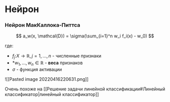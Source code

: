 # Нейрон

### Нейрон МакКаллока-Питтса

$$
a_w(x, \mathcal{D}) = \sigma(\sum_{i=1}^n w_i f_i(x) - w_0)
$$

где:
* $f_j$:$X \rightarrow \mathbb{R}, j=1,\dots,n$ - численные признаки
* *$w_1,\dots,w_n \in \mathbb{R}$ - **веса** признаков
* $\sigma$ - функция активации

![[Pasted image 20220416220631.png]]

Очень похоже на [[Решение задачи линейной классификации#Линейный классификатор|линейный классификатор]]